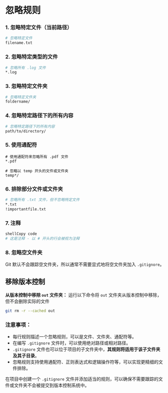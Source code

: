# 忽略规则

### 1. 忽略特定文件（当前路径）

```bash
# 忽略特定文件
filename.txt
```

### 2. 忽略特定类型的文件

```bash
# 忽略所有 .log 文件
*.log
```

### 3. 忽略特定文件夹

```bash
# 忽略特定文件夹
foldername/
```

### 4. 忽略特定路径下的所有内容

```bash
# 忽略特定路径下的所有内容
path/to/directory/
```

### 5. 使用通配符

```shell
# 使用通配符来忽略所有 .pdf 文件
*.pdf

# 忽略以 temp 开头的文件或文件夹
temp*/
```

### 6. 排除部分文件或文件夹

```bash
# 忽略所有 .txt 文件，但不忽略特定文件
*.txt
!importantfile.txt
```

### 7. 注释

```bash
shellCopy code
# 这是注释 - 以 # 开头的行会被视为注释
```

### 8. 忽略空文件夹

Git 默认不会跟踪空文件夹，所以通常不需要显式地将空文件夹加入 `.gitignore`。



## 移除版本控制

**从版本控制中移除 `out` 文件夹：** 运行以下命令将 `out` 文件夹从版本控制中移除，但不会删除实际的文件

```bash
git rm -r --cached out
```



### 注意事项：

- 每行规则描述一个忽略规则，可以是文件、文件夹、通配符等。
- 在编写 `.gitignore` 文件时，可以使用绝对路径或相对路径。
- `.gitignore` 文件也可以位于项目的子文件夹中，**其规则将适用于该子文件夹及其子目录**。
- 忽略规则支持使用通配符、正则表达式和逻辑操作符等，可以实现更精细的文件排除。

在项目中创建一个 `.gitignore` 文件并添加适当的规则，可以确保不需要跟踪的文件或文件夹不会被提交到版本控制系统中。